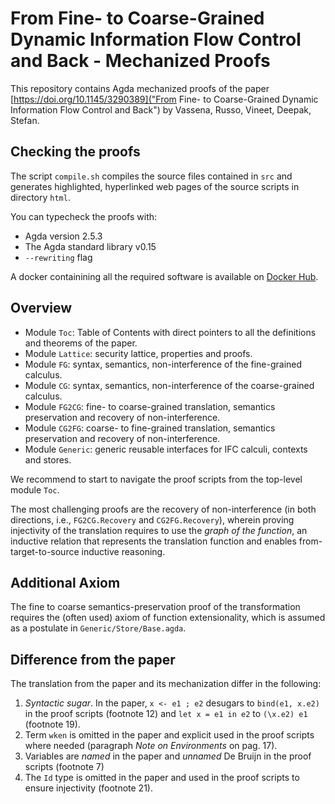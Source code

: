 # From Fine- to Coarse-Grained Dynamic Information Flow Control and Back - Mechanized Proofs

This repository contains Agda mechanized proofs of the paper [https://doi.org/10.1145/3290389]("From Fine- to
Coarse-Grained Dynamic Information Flow Control and Back") by Vassena, Russo,
Vineet, Deepak, Stefan.

## Checking the proofs

The script `compile.sh` compiles the source files contained in `src` and
generates highlighted, hyperlinked web pages of the source scripts in directory
`html`.

You can typecheck the proofs with:

  - Agda version 2.5.3 
  - The Agda standard library v0.15
  - `--rewriting` flag

A docker containining all the required software is available on [Docker
Hub](https://hub.docker.com/r/marcovassena/granularity/).

## Overview
- Module `Toc`: Table of Contents with direct pointers to all the definitions and theorems of the paper.
- Module `Lattice`: security lattice, properties and proofs.
- Module `FG`: syntax, semantics, non-interference of the fine-grained calculus.
- Module `CG`: syntax, semantics, non-interference of the coarse-grained calculus.
- Module `FG2CG`: fine- to coarse-grained translation, semantics preservation and recovery of non-interference.
- Module `CG2FG`: coarse- to fine-grained translation, semantics preservation and recovery of non-interference.
- Module `Generic`: generic reusable interfaces for IFC calculi, contexts and stores.

We recommend to start to navigate the proof scripts from the top-level module
`Toc`.

The most challenging proofs are the recovery of non-interference (in both
directions, i.e., `FG2CG.Recovery` and `CG2FG.Recovery`), wherein proving
injectivity of the translation requires to use the _graph of the function_, an
inductive relation that represents the translation function and enables
from-target-to-source inductive reasoning.

## Additional Axiom
The fine to coarse semantics-preservation proof of the transformation requires
the (often used) axiom of function extensionality, which is assumed as a
postulate in `Generic/Store/Base.agda`.

## Difference from the paper
The translation from the paper and its mechanization differ in the following:
1. _Syntactic sugar_. In the paper, `x <- e1 ; e2` desugars to `bind(e1, x.e2)`
   in the proof scripts (footnote 12) and `let x = e1 in e2` to `(\x.e2) e1`
(footnote 19).
2. Term `wken` is omitted in the paper and explicit used in the proof scripts
   where needed (paragraph _Note on Environments_ on pag. 17).
3. Variables are _named_ in the paper and _unnamed_ De Bruijn in the proof
   scripts (footnote 7)
4. The `Id` type is omitted in the paper and used in the proof scripts to
   ensure injectivity (footnote 21).

